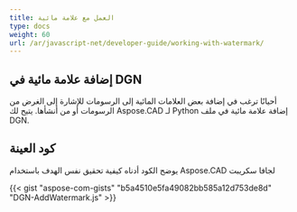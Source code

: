 ```yaml
---
title: العمل مع علامة مائية
type: docs
weight: 60
url: /ar/javascript-net/developer-guide/working-with-watermark/
---
```


## **إضافة علامة مائية في DGN**

أحيانًا ترغب في إضافة بعض العلامات المائية إلى الرسومات للإشارة إلى الغرض من الرسومات أو من أنشأها. يتيح لك Aspose.CAD لـ Python إضافة علامة مائية في ملف DGN.

## كود العينة

يوضح الكود أدناه كيفية تحقيق نفس الهدف باستخدام Aspose.CAD لجافا سكريبت

{{< gist "aspose-com-gists" "b5a4510e5fa49082bb585a12d753de8d" "DGN-AddWatermark.js" >}}
